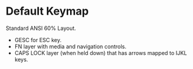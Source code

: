 # Default Keymap

Standard ANSI 60% Layout.

- GESC for ESC key.
- FN layer with media and navigation controls.
- CAPS LOCK layer (when held down) that has arrows mapped to IJKL keys.

